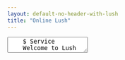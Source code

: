 ```yaml
---
layout: default-no-header-with-lush
title: "Online Lush"
---
```


<textarea id="lushAllTheThings">
	$ Service
	Welcome to Lush

	    $ Scenario
	    You can use Lush directly on this page.

	        $ Step
	            $ Step Definition
	            For a Lushy view, load or drag your service blueorints here.

	            $ Step Definition
	            Choose "Git Connect" to load your service blueprints from Github or Gitlab onto Lush.
	           
</textarea>